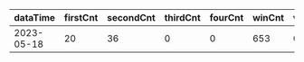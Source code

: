 |dataTime|firstCnt|secondCnt|thirdCnt|fourCnt|winCnt|vrate|wrate|
|-|-|-|-|-|-|-|-|
|2023-05-18|20|36|0|0|653|0%|0%|